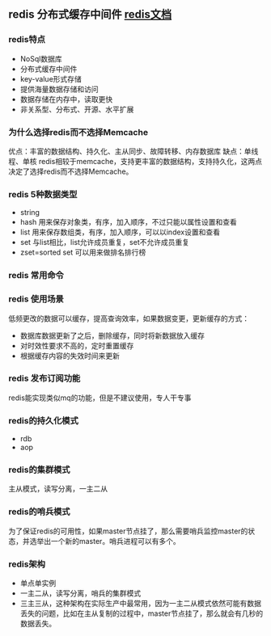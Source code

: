## redis 分布式缓存中间件 [redis文档](http://www.redisdoc.com)
### redis特点
- NoSql数据库
- 分布式缓存中间件
- key-value形式存储
- 提供海量数据存储和访问
- 数据存储在内存中，读取更快
- 非关系型、分布式、开源、水平扩展
### 为什么选择redis而不选择Memcache
优点：丰富的数据结构、持久化、主从同步、故障转移、内存数据库
缺点：单线程、单核
redis相较于memcache，支持更丰富的数据结构，支持持久化，这两点决定了选择redis而不选择Memcache。


### redis 5种数据类型
- string
- hash 用来保存对象类，有序，加入顺序，不过只能以属性设置和查看
- list 用来保存数组类，有序，加入顺序，可以以index设置和查看
- set 与list相比，list允许成员重复，set不允许成员重复
- zset=sorted set 可以用来做排名排行榜
### redis 常用命令
### redis 使用场景
低频更改的数据可以缓存，提高查询效率，如果数据变更，更新缓存的方式：
- 数据库数据更新了之后，删除缓存，同时将新数据放入缓存
- 对时效性要求不高的，定时重置缓存
- 根据缓存内容的失效时间来更新
### redis 发布订阅功能
redis能实现类似mq的功能，但是不建议使用，专人干专事
### redis的持久化模式
- rdb
- aop
### redis的集群模式
主从模式，读写分离，一主二从
### redis的哨兵模式
为了保证redis的可用性，如果master节点挂了，那么需要哨兵监控master的状态，并选举出一个新的master。哨兵进程可以有多个。
### redis架构 
- 单点单实例
- 一主二从，读写分离，哨兵的集群模式
- 三主三从，这种架构在实际生产中最常用，因为一主二从模式依然可能有数据丢失的问题，比如在主从复制的过程中，master节点挂了，那么就会有几秒的数据丢失。
















